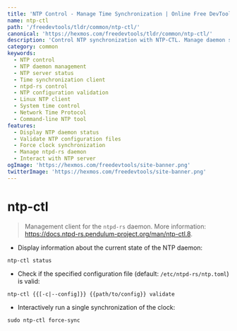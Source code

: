 ```yaml
---
title: 'NTP Control - Manage Time Synchronization | Online Free DevTools by Hexmos'
name: ntp-ctl
path: '/freedevtools/tldr/common/ntp-ctl/'
canonical: 'https://hexmos.com/freedevtools/tldr/common/ntp-ctl/'
description: 'Control NTP synchronization with NTP-CTL. Manage daemon status, validate configurations, and force synchronization. Free online tool, no registration required.'
category: common
keywords:
  - NTP control
  - NTP daemon management
  - NTP server status
  - Time synchronization client
  - ntpd-rs control
  - NTP configuration validation
  - Linux NTP client
  - System time control
  - Network Time Protocol
  - Command-line NTP tool
features:
  - Display NTP daemon status
  - Validate NTP configuration files
  - Force clock synchronization
  - Manage ntpd-rs daemon
  - Interact with NTP server
ogImage: 'https://hexmos.com/freedevtools/site-banner.png'
twitterImage: 'https://hexmos.com/freedevtools/site-banner.png'
---
```


# ntp-ctl

> Management client for the `ntpd-rs` daemon.
> More information: <https://docs.ntpd-rs.pendulum-project.org/man/ntp-ctl.8>.

- Display information about the current state of the NTP daemon:

`ntp-ctl status`

- Check if the specified configuration file (default: `/etc/ntpd-rs/ntp.toml`) is valid:

`ntp-ctl {{[-c|--config]}} {{path/to/config}} validate`

- Interactively run a single synchronization of the clock:

`sudo ntp-ctl force-sync`

